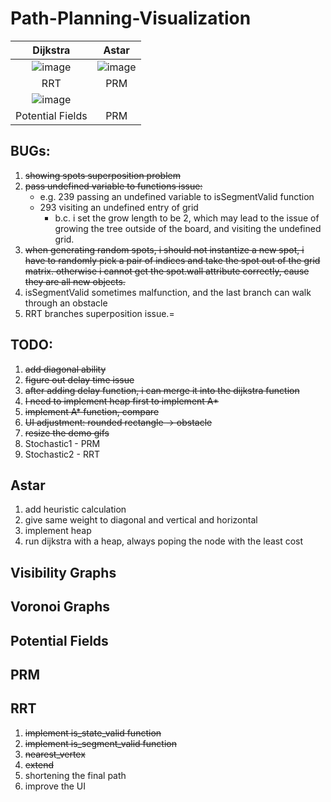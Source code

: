 # Path-Planning-Visualization

Dijkstra                   |  Astar
:-------------------------:|:-------------------------:
![image](https://github.com/frostace/Path-Planning-Visualization/blob/master/dijkstra%20-%20demo.gif)  |  ![image](https://github.com/frostace/Path-Planning-Visualization/blob/master/astar%20-%20demo.gif)
RRT                        |  PRM
![image](https://github.com/frostace/Path-Planning-Visualization/blob/master/rrt%20-%20demo.gif)  |  
Potential Fields           |  PRM


## BUGs:
1. ~~showing spots superposition problem<br>~~
2. ~~pass undefined variable to functions issue:~~
    * e.g. 239 passing an undefined variable to isSegmentValid function
    * 293 visiting an undefined entry of grid
        * b.c. i set the grow length to be 2, which may lead to the issue of growing the tree outside of the board, and visiting the undefined grid.
3. ~~when generating random spots, i should not instantize a new spot, i have to randomly pick a pair of indices and take the spot out of the grid matrix. otherwise i cannot get the spot.wall attribute correctly, cause they are all new objects.~~
4. isSegmentValid sometimes malfunction, and the last branch can walk through an obstacle
5. RRT branches superposition issue.=

## TODO:
1. ~~add diagonal ability~~
2. ~~figure out delay time issue~~
3. ~~after adding delay function, i can merge it into the dijkstra function~~
4. ~~I need to implement heap first to implement A*~~
5. ~~implement A* function, compare~~
6. ~~UI adjustment: rounded rectangle -> obstacle~~
7. ~~resize the demo gifs~~
8. Stochastic1 - PRM
9. Stochastic2 - RRT

## Astar
1. add heuristic calculation
2. give same weight to diagonal and vertical and horizontal
3. implement heap
4. run dijkstra with a heap, always poping the node with the least cost

## Visibility Graphs

## Voronoi Graphs

## Potential Fields

## PRM

## RRT
1. ~~implement is_state_valid function~~
2. ~~implement is_segment_valid function~~
3. ~~nearest_vertex~~
4. ~~extend~~
5. shortening the final path
6. improve the UI
